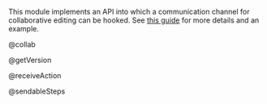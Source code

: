 This module implements an API into which a communication channel for
collaborative editing can be hooked. See
[this guide](guide/collab.html) for more details and an example.

@collab

@getVersion

@receiveAction

@sendableSteps
